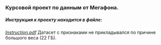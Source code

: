 ### Курсовой проект по данным от Мегафона.  
##### Инструкция к проекту находится в файле:  
<u>*Instruction.pdf*</u>
Датасет с признаками не прикладывался по причине  
большого веса (22 ГБ).